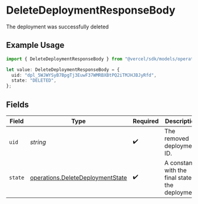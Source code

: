 # DeleteDeploymentResponseBody

The deployment was successfully deleted

## Example Usage

```typescript
import { DeleteDeploymentResponseBody } from "@vercel/sdk/models/operations/deletedeployment.js";

let value: DeleteDeploymentResponseBody = {
  uid: "dpl_5WJWYSyB7BpgTj3EuwF37WMRBXBtPQ2iTMJHJBJyRfd",
  state: "DELETED",
};
```

## Fields

| Field                                                                                | Type                                                                                 | Required                                                                             | Description                                                                          | Example                                                                              |
| ------------------------------------------------------------------------------------ | ------------------------------------------------------------------------------------ | ------------------------------------------------------------------------------------ | ------------------------------------------------------------------------------------ | ------------------------------------------------------------------------------------ |
| `uid`                                                                                | *string*                                                                             | :heavy_check_mark:                                                                   | The removed deployment ID.                                                           | dpl_5WJWYSyB7BpgTj3EuwF37WMRBXBtPQ2iTMJHJBJyRfd                                      |
| `state`                                                                              | [operations.DeleteDeploymentState](../../models/operations/deletedeploymentstate.md) | :heavy_check_mark:                                                                   | A constant with the final state of the deployment.                                   |                                                                                      |